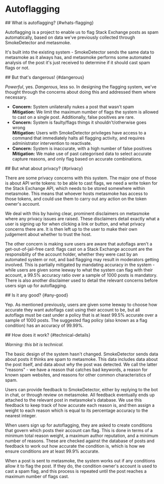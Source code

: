 ---
---

# Autoflagging

<section>
## What is autoflagging? {#whats-flagging}

Autoflagging is a project to enable us to flag Stack Exchange posts as spam automatically, based on data we've previously collected through SmokeDetector and metasmoke.

It's built into the existing system - SmokeDetector sends the same data to metasmoke as it always has, and metasmoke performs some automated analysis of the post it's just received to determine if it should cast spam flags or not.
</section>
<section>
## But that's dangerous! {#dangerous}

*Powerful*, yes. *Dangerous*, less so. In designing the flagging system, we've thought through the concerns about doing this and addressed them where necessary.

*   **Concern:** System unilaterally nukes a post that wasn't spam  
    **Mitigation:** We limit the maximum number of flags the system is allowed to cast on a single post. Additionally, false positives are rare.
*   **Concern:** System is faulty/flags things it shouldn't/otherwise goes wrong  
    **Mitigation:** Users with SmokeDetector privileges have access to a command that immediately halts all flagging activity, and requires administrator intervention to reactivate.
*   **Concern:** System is inaccurate, with a high number of false positives  
    **Mitigation:** We make use of past categorised data to select accurate capture reasons, and only flag based on accurate combinations.
</section>
<section>
## But what about privacy? {#privacy}

There are some privacy concerns with this system. The major one of those is about API write tokens: to be able to cast flags, we need a write token for the Stack Exchange API, which needs to be stored somewhere within metasmoke. This means that whoever hosts metasmoke has access to those tokens, and could use them to carry out any action on the token owner's account.

We deal with this by having clear, prominent disclaimers on metasmoke where any privacy issues are raised. These disclaimers detail exactly what a user is signing up for when clicking a link or button, and what privacy concerns there are. It is then left up to the user to make their own judgement about whether to trust the host.

The other concern is making sure users are aware that autoflags aren't a get-out-of-jail-free card: flags cast on a Stack Exchange account are the responsiblity of the account holder, whether they were cast by an automated system or not, and bad flagging may result in moderators getting involved. This is partially mitigated by mandating accuracy in the system - while users are given some leeway to what the system can flag with their account, a 99.5% accuracy ratio over a sample of 1000 posts is mandatory. There is also another disclaimer used to detail the relevant concerns before users sign up for autoflagging.
</section>
<section>
## Is it any good? {#any-good}

Yep. As mentioned previously, users are given some leeway to choose how accurate they want autoflags cast using their account to be, but all autoflags must be cast under a policy that is at least 99.5% accurate over a sample of 1000 posts. The suggested flag policy (also known as a flag condition) has an accuracy of 99.99%.
</section>
<section>
## How does it work? {#technical-details}

*Warning: this bit is technical.*

The basic design of the system hasn't changed. SmokeDetector sends data about posts it thinks are spam to metasmoke. This data includes data about the post itself, and data about *why* the post was detected. We call the latter "reasons" - we have a reason that catches bad keywords, a reason for known spam websites, and reasons for other common characteristics of spam.

Users can provide feedback to SmokeDetector, either by replying to the bot in chat, or through review on metasmoke. All feedback eventually ends up attached to the relevant post in metasmoke's database. We use this feedback to keep track of how accurate each reason is, and then assign a weight to each reason which is equal to its percentage accuracy to the nearest integer.

When users sign up for autoflagging, they are asked to create conditions that govern which posts their account can flag. This is done in terms of a minimum total reason weight, a maximum author reputation, and a minimum number of reasons. These are checked against the database of posts and feedback to work out how accurate the condition is, which is how we ensure conditions are at least 99.9% accurate.

When a post is sent to metasmoke, the system works out if any conditions allow it to flag the post. If they do, the condition owner's account is used to cast a spam flag, and this process is repeated until the post reaches a maximum number of flags cast.
</section>
